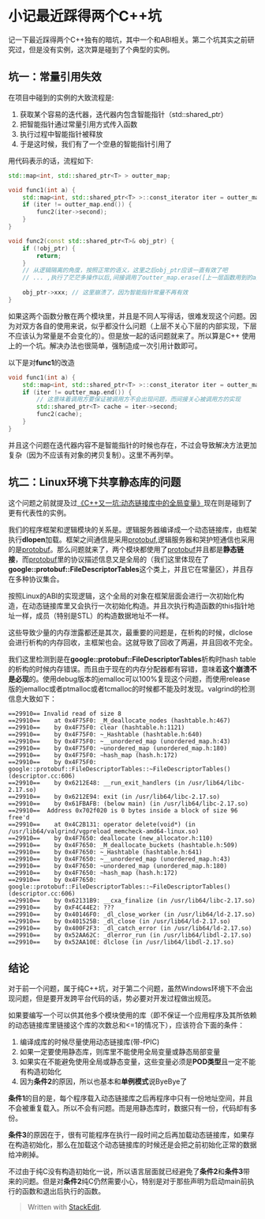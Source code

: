 
小记最近踩得两个C++坑
======

<!-- toc -->

记一下最近踩得两个C++独有的暗坑，其中一个和ABI相关。第二个坑其实之前研究过，但是没有实例，这次算是碰到了个典型的实例。

坑一：常量引用失效
------

在项目中碰到的实例的大致流程是:

1. 获取某个容易的迭代器，迭代器内包含智能指针（std::shared_ptr）
2. 把智能指针通过常量引用方式传入函数
3. 执行过程中智能指针被释放
4. 于是这时候，我们有了一个空悬的智能指针引用了

用代码表示的话，流程如下:
```cpp
std::map<int, std::shared_ptr<T> > outter_map;

void func1(int a) {
    std::map<int, std::shared_ptr<T> >::const_iterator iter = outter_map.find(a);
    if (iter != outter_map.end()) {
        func2(iter->second);
    }
}

void func2(const std::shared_ptr<T>& obj_ptr) {
    if (!obj_ptr) {
        return;
    }
    // 从逻辑隔离的角度，按照正常的语义，这里之后obj_ptr应该一直有效了吧 
    // ... ,执行了茫茫多操作以后,间接调用了outter_map.erase([上一层函数用到的a])
    
    obj_ptr->xxx; // 这里崩溃了，因为智能指针常量不再有效
}
```

如果这两个函数分散在两个模块里，并且是不同人写得话，很难发现这个问题。因为对双方各自的使用来说，似乎都没什么问题（上层不关心下层的内部实现，下层不应该认为常量是不会变化的）。但是放一起的话问题就来了。所以算是C++ 使用上的一个坑。解决办法也很简单，强制造成一次引用计数即可。

以下是对**func1**的改造
```cpp
void func1(int a) {
    std::map<int, std::shared_ptr<T> >::const_iterator iter = outter_map.find(a);
    if (iter != outter_map.end()) {
        // 这意味着调用方要保证被调用方不会出现问题，而间接关心被调用方的实现
        std::shared_ptr<T> cache = iter->second; 
        func2(cache);
    }
}
```

并且这个问题在迭代器内容不是智能指针的时候也存在，不过会导致解决方法更加复杂（因为不应该有对象的拷贝复制）。这里不再列举。

坑二：Linux环境下共享静态库的问题
------

这个问题之前就提及过[《C++又一坑:动态链接库中的全局变量》](https://www.owent.net/?p=962)现在则是碰到了更有代表性的实例。

我们的程序框架和逻辑模块的关系是。逻辑服务器编译成一个动态链接库，由框架执行**dlopen**加载。框架之间通信是采用[protobuf](https://github.com/google/protobuf),逻辑服务器和哭护短通信也采用的是[protobuf](https://github.com/google/protobuf)。那么问题就来了，两个模块都使用了[protobuf](https://github.com/google/protobuf)并且都是**静态链接**，而[protobuf](https://github.com/google/protobuf)里的协议描述信息又是全局的（我们这里体现在了**google::protobuf::FileDescriptorTables**这个类上，并且它在常量区），并且存在多种协议集合。

按照Linux的ABI的实现逻辑，这个全局的对象在框架层面会进行一次初始化构造，在动态链接库里又会执行一次初始化构造。并且次执行构造函数的this指针地址一样，成员（特别是STL）的构造数据地址不一样。

这些导致少量的内存泄露都还是其次，最重要的问题是，在析构的时候，dlclose会进行析构的内存回收，主框架也会。这就导致了回收了两遍，并且回收不完全。

我们这里检测到是在**google::protobuf::FileDescriptorTables**析构时hash table的析构的时候内存错误。而且由于现在的内存分配器都有容错，意味着**这个崩溃不是必现**的。使用debug版本的jemalloc可以100%复现这个问题，而使用release版的jemalloc或者ptmalloc或者tcmalloc的时候都不能及时发现。valgrind的检测信息大致如下：

```
==29910== Invalid read of size 8
==29910==    at 0x4F75F0: _M_deallocate_nodes (hashtable.h:467)
==29910==    by 0x4F75F0: clear (hashtable.h:1121)
==29910==    by 0x4F75F0: ~_Hashtable (hashtable.h:640)
==29910==    by 0x4F75F0: ~__unordered_map (unordered_map.h:43)
==29910==    by 0x4F75F0: ~unordered_map (unordered_map.h:180)
==29910==    by 0x4F75F0: ~hash_map (hash.h:172)
==29910==    by 0x4F75F0: google::protobuf::FileDescriptorTables::~FileDescriptorTables() (descriptor.cc:606)
==29910==    by 0x6212E48: __run_exit_handlers (in /usr/lib64/libc-2.17.so)
==29910==    by 0x6212E94: exit (in /usr/lib64/libc-2.17.so)
==29910==    by 0x61FBAFB: (below main) (in /usr/lib64/libc-2.17.so)
==29910==  Address 0x702f020 is 0 bytes inside a block of size 96 free'd
==29910==    at 0x4C2B131: operator delete(void*) (in /usr/lib64/valgrind/vgpreload_memcheck-amd64-linux.so)
==29910==    by 0x4F7650: deallocate (new_allocator.h:110)
==29910==    by 0x4F7650: _M_deallocate_buckets (hashtable.h:509)
==29910==    by 0x4F7650: ~_Hashtable (hashtable.h:641)
==29910==    by 0x4F7650: ~__unordered_map (unordered_map.h:43)
==29910==    by 0x4F7650: ~unordered_map (unordered_map.h:180)
==29910==    by 0x4F7650: ~hash_map (hash.h:172)
==29910==    by 0x4F7650: google::protobuf::FileDescriptorTables::~FileDescriptorTables() (descriptor.cc:606)
==29910==    by 0x62131B9: __cxa_finalize (in /usr/lib64/libc-2.17.so)
==29910==    by 0xF4C44E2: ???
==29910==    by 0x40146F0: _dl_close_worker (in /usr/lib64/ld-2.17.so)
==29910==    by 0x401525B: _dl_close (in /usr/lib64/ld-2.17.so)
==29910==    by 0x400F2F3: _dl_catch_error (in /usr/lib64/ld-2.17.so)
==29910==    by 0x52AA62C: _dlerror_run (in /usr/lib64/libdl-2.17.so)
==29910==    by 0x52AA10E: dlclose (in /usr/lib64/libdl-2.17.so)
```

结论
------
对于前一个问题，属于纯C++坑，对于第二个问题，虽然Windows环境下不会出现问题，但是要开发跨平台代码的话，势必要对开发过程做出规范。

如果要编写一个可以供其他多个模块使用的库（即不保证一个应用程序及其所依赖的动态链接库里链接这个库的次数总和<=1的情况下），应该符合下面的条件：

1. 编译成库的时候尽量使用动态链接库(带-fPIC)
2. 如果一定要使用静态库，则库里不能使用全局变量或静态局部变量
3. 如果实在不能避免使用全局或静态变量，这些变量必须是**POD类型**且一定不能有构造初始化
4. 因为**条件2**的原因，所以也基本和**单例模式**说ByeBye了

**条件1**的目的是，每个程序载入动态链接库之后再程序中只有一份地址空间，并且不会被重复载入。所以不会有问题。而是用静态库时，数据只有一份，代码却有多份。

**条件3**的原因在于，很有可能程序在执行一段时间之后再加载动态链接库，如果存在构造初始化，那么在加载这个动态链接库的时候还是会把之前初始化正常的数据给冲刷掉。

不过由于纯C没有构造初始化一说，所以语言层面就已经避免了**条件2**和**条件3**带来的问题。但是对**条件2**纯C仍然需要小心，特别是对于那些声明为启动main前执行的函数和退出后执行的函数。

> Written with [StackEdit](https://stackedit.io/).